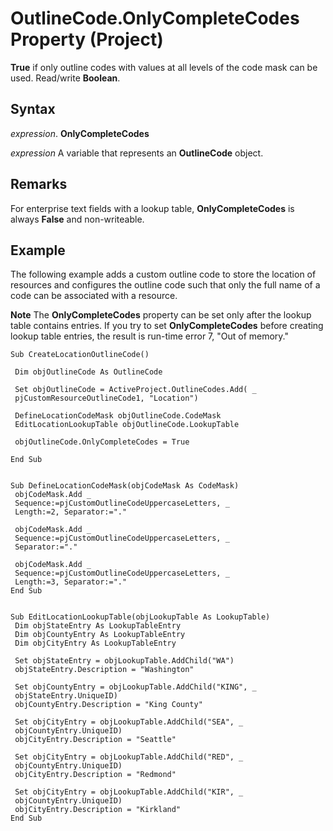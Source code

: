 
# OutlineCode.OnlyCompleteCodes Property (Project)

 **True** if only outline codes with values at all levels of the code mask can be used. Read/write **Boolean**.


## Syntax

 _expression_. **OnlyCompleteCodes**

 _expression_ A variable that represents an **OutlineCode** object.


## Remarks

For enterprise text fields with a lookup table,  **OnlyCompleteCodes** is always **False** and non-writeable.


## Example

The following example adds a custom outline code to store the location of resources and configures the outline code such that only the full name of a code can be associated with a resource.


 **Note**  The  **OnlyCompleteCodes** property can be set only after the lookup table contains entries. If you try to set **OnlyCompleteCodes** before creating lookup table entries, the result is run-time error 7, "Out of memory."


```
Sub CreateLocationOutlineCode() 
 
 Dim objOutlineCode As OutlineCode 
 
 Set objOutlineCode = ActiveProject.OutlineCodes.Add( _ 
 pjCustomResourceOutlineCode1, "Location") 
 
 DefineLocationCodeMask objOutlineCode.CodeMask 
 EditLocationLookupTable objOutlineCode.LookupTable 
 
 objOutlineCode.OnlyCompleteCodes = True 
 
End Sub 
 
 
Sub DefineLocationCodeMask(objCodeMask As CodeMask) 
 objCodeMask.Add _ 
 Sequence:=pjCustomOutlineCodeUppercaseLetters, _ 
 Length:=2, Separator:="." 
 
 objCodeMask.Add _ 
 Sequence:=pjCustomOutlineCodeUppercaseLetters, _ 
 Separator:="." 
 
 objCodeMask.Add _ 
 Sequence:=pjCustomOutlineCodeUppercaseLetters, _ 
 Length:=3, Separator:="." 
End Sub 
 
 
Sub EditLocationLookupTable(objLookupTable As LookupTable) 
 Dim objStateEntry As LookupTableEntry 
 Dim objCountyEntry As LookupTableEntry 
 Dim objCityEntry As LookupTableEntry 
 
 Set objStateEntry = objLookupTable.AddChild("WA") 
 objStateEntry.Description = "Washington" 
 
 Set objCountyEntry = objLookupTable.AddChild("KING", _ 
 objStateEntry.UniqueID) 
 objCountyEntry.Description = "King County" 
 
 Set objCityEntry = objLookupTable.AddChild("SEA", _ 
 objCountyEntry.UniqueID) 
 objCityEntry.Description = "Seattle" 
 
 Set objCityEntry = objLookupTable.AddChild("RED", _ 
 objCountyEntry.UniqueID) 
 objCityEntry.Description = "Redmond" 
 
 Set objCityEntry = objLookupTable.AddChild("KIR", _ 
 objCountyEntry.UniqueID) 
 objCityEntry.Description = "Kirkland" 
End Sub
```

